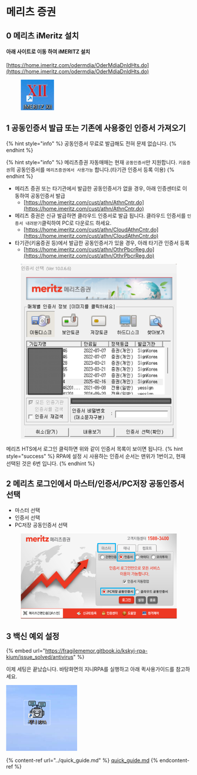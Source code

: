 # 메리츠 증권

## 0  메리츠 iMeritz  설치

#### 아래 사이트로 이동 하여 iMERITZ 설치

[https://home.imeritz.com/odermdia/OderMdiaDnldHts.do](https://home.imeritz.com/odermdia/OderMdiaDnldHts.do)

<figure><img src="../.gitbook/assets/image (103).png" alt=""><figcaption></figcaption></figure>



## 1 공동인증서 발급 또는 기존에 사용중인 인증서 가져오기
{% hint style="info" %}
공동인증서 무료로 발급해도 전혀 문제 없습니다.
{% endhint %}

{% hint style="info" %}
메리츠증권 자동매매는 현재 `공동인증서`만 지원합니다.
`키움증권`의 공동인증서를 `메리츠증권에서 사용가능` 합니다.(타기관 인증서 등록 이용)
{% endhint %}

* 메리츠 증권 또는 타기관에서 발급한 공동인증서가 없을 경우, 아래 인증센터로 이동하여 공동인증서 발급
  * [https://home.imeritz.com/cust/athn/AthnCntr.do](https://home.imeritz.com/cust/athn/AthnCntr.do)
* 메리츠 증권은 신규 발급하면 클라우드 인증서로 발급 됩니다. 클라우드 인증서를 `인증서 내려받기`클릭하여 PC로 다운로드 하세요.
  * [https://home.imeritz.com/cust/athn/CloudAthnCntr.do](https://home.imeritz.com/cust/athn/CloudAthnCntr.do)
* 타기관(키움증권 등)에서 발급한 공동인증서가 있을 경우, 아래 타기관 인증서 등록
  * [https://home.imeritz.com/cust/athn/OthrPbcrReg.do](https://home.imeritz.com/cust/athn/OthrPbcrReg.do)

<figure><img src="../.gitbook/assets/image (105).png" alt=""><figcaption></figcaption></figure>

메리츠 HTS에서 로그인 클릭하면 위와 같이 인증서 목록이 보이면 됩니다.
{% hint style="success" %}
RPA에 설정 시 사용하는 인증서 순서는 맨위가 1번이고, 현재 선택된 것은 6번 입니다.
{% endhint %}



## 2 메리츠 로그인에서 마스터/인증서/PC저장 공동인증서 선택

* 마스터 선택
* 인증서 선택
* PC저장 공동인증서 선택

<figure><img src="../.gitbook/assets/image (104).png" alt=""><figcaption></figcaption></figure>





## 3 백신 예외 설정

{% embed url="https://fragilememor.gitbook.io/kskyj-rpa-kium/issue_solved/antivirus" %}

이제 세팅은 끝났습니다. 바탕화면의 지니RPA를 실행하고 아래 퀵사용가이드를 참고하세요.

![](<../.gitbook/assets/image (102) (1) (1).png>)

{% content-ref url="../quick_guide.md" %}
[quick\_guide.md](../quick_guide.md)
{% endcontent-ref %}
